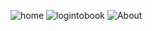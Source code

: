 ![home](https://github.com/mwangaumuruga/Travelmanagementsystemproject/assets/119576330/47354e4d-c21d-477e-b209-c114e0c2b407)
![logintobook](https://github.com/mwangaumuruga/Travelmanagementsystemproject/assets/119576330/33d5981d-5e19-46b1-ad5b-677aafe746d2)
![About](https://github.com/mwangaumuruga/Travelmanagementsystemproject/assets/119576330/48e9b9f8-3320-4a4f-b667-b42c90d264fb)
